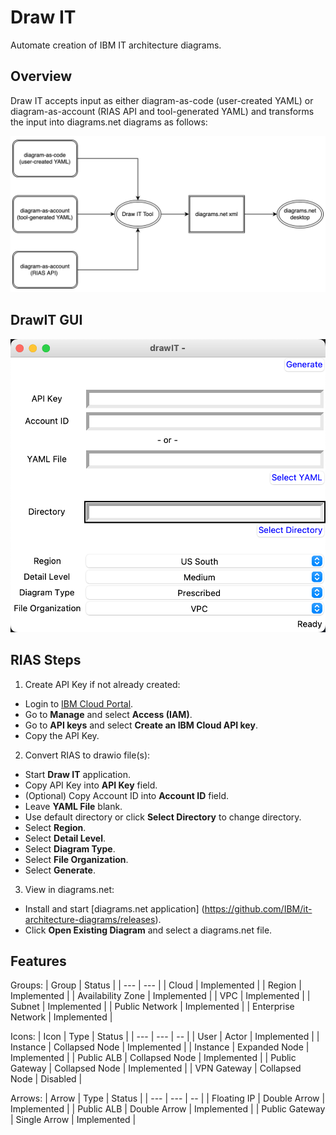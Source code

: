 # Draw IT
Automate creation of IBM IT architecture diagrams.

## Overview

Draw IT accepts input as either diagram-as-code (user-created YAML) or diagram-as-account (RIAS API and tool-generated YAML) and transforms the input into diagrams.net diagrams as follows:

![DrawIT Flow](/images/drawitFlow.png "DrawIT Flow")

## DrawIT GUI

![DrawIT GUI](/images/drawitGUI.png "DrawIT GUI")

## RIAS Steps

1. Create API Key if not already created:
- Login to [IBM Cloud Portal](https://cloud.ibm.com/).
- Go to **Manage** and select **Access (IAM)**.
- Go to **API keys** and select **Create an IBM Cloud API key**.
- Copy the API Key.
2. Convert RIAS to drawio file(s):
- Start **Draw IT** application.
- Copy API Key into **API Key** field.
- (Optional) Copy Account ID into **Account ID** field.
- Leave **YAML File** blank.
- Use default directory or click **Select Directory** to change directory.
- Select **Region**.
- Select **Detail Level**.
- Select **Diagram Type**.
- Select **File Organization**.
- Select **Generate**.
3. View in diagrams.net:
- Install and start [diagrams.net application]
(https://github.com/IBM/it-architecture-diagrams/releases).
- Click **Open Existing Diagram** and select a diagrams.net file.

## Features

Groups:
| Group | Status | 
| --- | --- |
| Cloud | Implemented |
| Region | Implemented |
| Availability Zone | Implemented |
| VPC | Implemented |
| Subnet | Implemented |
| Public Network | Implemented |
| Enterprise Network | Implemented |

Icons:
| Icon | Type | Status | 
| --- | --- | -- |
| User | Actor | Implemented |
| Instance | Collapsed Node | Implemented |
| Instance | Expanded Node | Implemented |
| Public ALB | Collapsed Node | Implemented |
| Public Gateway | Collapsed Node | Implemented |
| VPN Gateway | Collapsed Node | Disabled |

Arrows:
| Arrow | Type | Status | 
| --- | --- | -- |
| Floating IP | Double Arrow | Implemented |
| Public ALB | Double Arrow | Implemented |
| Public Gateway | Single Arrow | Implemented |

